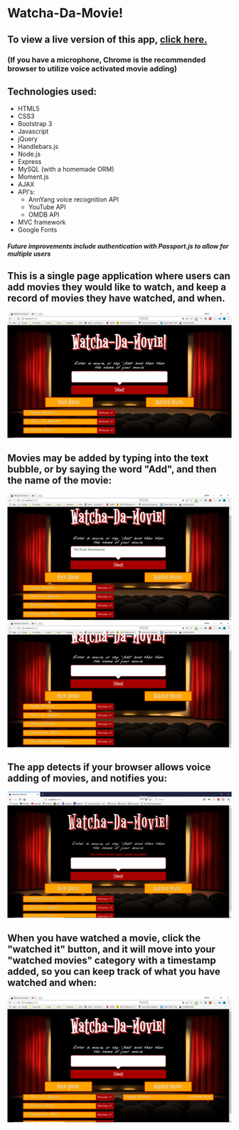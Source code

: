 # Watcha-Da-Movie!

## To view a live version of this app, [click here.](https://principio-movie-list.herokuapp.com/)
### (If you have a microphone, Chrome is the recommended browser to utilize voice activated movie adding)

## Technologies used:
* HTML5
* CSS3
* Bootstrap 3
* Javascript
* jQuery
* Handlebars.js
* Node.js
* Express
* MySQL (with a homemade ORM)
* Moment.js
* AJAX
* API's:
  * AnnYang voice recognition API
  * YouTube API
  * OMDB API
* MVC framework
* Google Fonts

##### Future improvements include authentication with Passport.js to allow for multiple users

## This is a single page application where users can add movies they would like to watch, and keep a record of movies they have watched, and when.
![image of movie_list](public/assets/img/movie1.png)


## Movies may be added by typing into the text bubble, or by saying the word "Add", and then the name of the movie:
![image of movie_list](public/assets/img/movie3.png)
![image of movie_list](public/assets/img/movie4.png)





## The app detects if your browser allows voice adding of movies, and notifies you:
![image of movie_list](public/assets/img/movie2.png)

## When you have watched a movie, click the "watched it" button, and it will move into your "watched movies" category with a timestamp added, so you can keep track of what you have watched and when:
![image of movie_list](public/assets/img/movie5.png)
